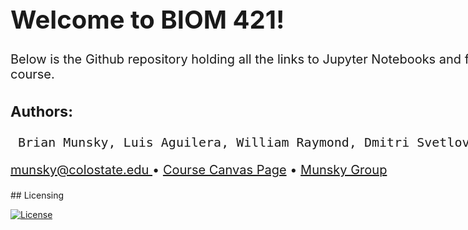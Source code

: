 <html>
         <div style="font-size: 20px; width: 1000px;">
              <h1> <left> Welcome to BIOM 421! </left> </h1>
              <p><left==========================================left> </p>
              <p> Below is the Github repository holding all the links to Jupyter Notebooks and files needed during the course. </p>
           <h3> Authors: </h3> <pre> Brian Munsky, Luis Aguilera, William Raymond, Dmitri Svetlov, Jack Forman, Joshua Cook, Michael May, Zachary Fox, and Eric Ron. </pre>
<p><a href = "mailto: munsky@colostate.edu"> munsky@colostate.edu </a> • <a href="https://colostate.instructure.com/courses/201690">Course Canvas Page</a> •  <a href="https://www.engr.colostate.edu/~munsky/">Munsky Group</a> </p>
</div>
</p>
</html>
## Licensing

[![License](https://img.shields.io/badge/License-BSD_3--Clause-blue.svg)](https://opensource.org/licenses/BSD-3-Clause)
